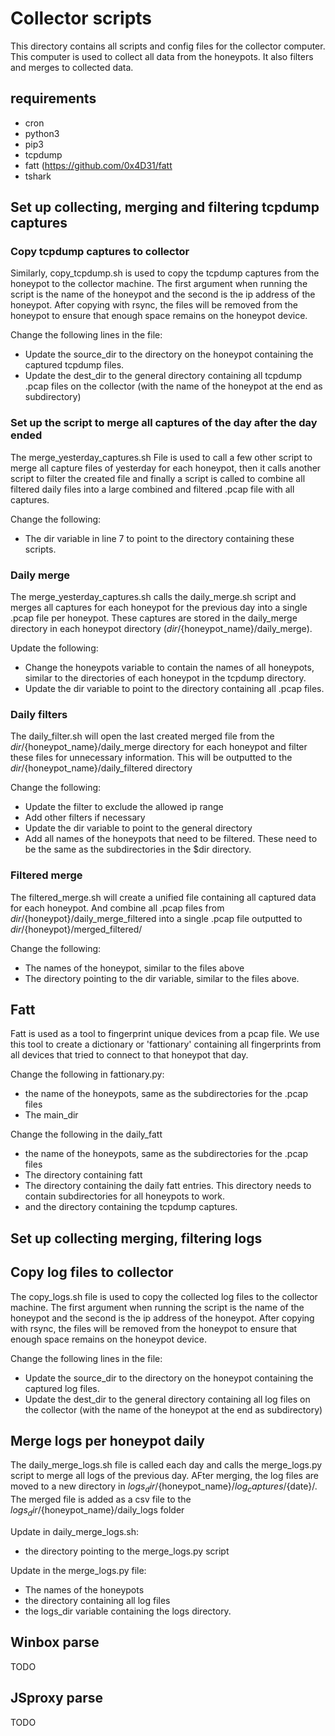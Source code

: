 # Collector scripts
This directory contains all scripts and config files for the collector computer. This computer is used to collect all data from the honeypots. It also filters and merges to collected data.

## requirements
- cron
- python3
- pip3
- tcpdump
- fatt (https://github.com/0x4D31/fatt
- tshark

## Set up collecting, merging and filtering tcpdump captures
### Copy tcpdump captures to collector
Similarly, copy_tcpdump.sh is used to copy the tcpdump captures from the honeypot to the collector machine. The first argument when running the script is the name of the honeypot and the second is the ip address of the honeypot. After copying with rsync, the files will be removed from the honeypot to ensure that enough space remains on the honeypot device.

Change the following lines in the file:
- Update the source_dir to the directory on the honeypot containing the captured tcpdump files.
- Update the dest_dir to the general directory containing all tcpdump .pcap files on the collector (with the name of the honeypot at the end as subdirectory)

### Set up the script to merge all captures of the day after the day ended
The merge_yesterday_captures.sh File is used to call a few other script to merge all capture files of yesterday for each honeypot, then it calls another script to filter the created file and finally a script is called to combine all filtered daily files into a large combined and filtered .pcap file with all captures.

Change the following:
- The dir variable in line 7 to point to the directory containing these scripts.

### Daily merge
The merge_yesterday_captures.sh calls the daily_merge.sh script and merges all captures for each honeypot for the previous day into a single .pcap file per honeypot. These captures are stored in the daily_merge directory in each honeypot directory (${dir}/${honeypot_name}/daily_merge).

Update the following:
- Change the honeypots variable to contain the names of all honeypots, similar to the directories of each honeypot in the tcpdump directory.
- Update the dir variable to point to the directory containing all .pcap files.

### Daily filters
The daily_filter.sh will open the last created merged file from the ${dir}/${honeypot_name}/daily_merge directory for each honeypot and filter these files for unnecessary information. This will be outputted to the ${dir}/${honeypot_name}/daily_filtered directory

Change the following:
- Update the filter to exclude the allowed ip range
- Add other filters if necessary
- Update the dir variable to point to the general directory
- Add all names of the honeypots that need to be filtered. These need to be the same as the subdirectories in the $dir directory.

### Filtered merge
The filtered_merge.sh will create a unified file containing all captured data for each honeypot. And combine all .pcap files from ${dir}/${honeypot}/daily_merge_filtered into a single .pcap file outputted to ${dir}/${honeypot}/merged_filtered/

Change the following:
- The names of the honeypot, similar to the files above
- The directory pointing to the dir variable, similar to the files above.

## Fatt
Fatt is used as a tool to fingerprint unique devices from a pcap file. We use this tool to create a dictionary or 'fattionary' containing all fingerprints from all devices that tried to connect to that honeypot that day.

Change the following in fattionary.py:
- the name of the honeypots, same as the subdirectories for the .pcap files
- The main_dir

Change the following in the daily_fatt
- the name of the honeypots, same as the subdirectories for the .pcap files
- The directory containing fatt
- The directory containing the daily fatt entries. This directory needs to contain subdirectories for all honeypots to work.
- and the directory containing the tcpdump captures.

## Set up collecting merging, filtering logs
## Copy log files to collector
The copy_logs.sh file is used to copy the collected log files to the collector machine. The first argument when running the script is the name of the honeypot and the second is the ip address of the honeypot. After copying with rsync, the files will be removed from the honeypot to ensure that enough space remains on the honeypot device.

Change the following lines in the file:
- Update the source_dir to the directory on the honeypot containing the captured log files.
- Update the dest_dir to the general directory containing all log files on the collector (with the name of the honeypot at the end as subdirectory)

## Merge logs per honeypot daily
The daily_merge_logs.sh file is called each day and calls the merge_logs.py script to merge all logs of the previous day. AFter merging, the log files are moved to a new directory in ${logs_dir}/${honeypot_name}/${log_captures}/${date}/. The merged file is added as a csv file to the ${logs_dir}/${honeypot_name}/daily_logs folder

Update in daily_merge_logs.sh:
- the directory pointing to the merge_logs.py script

Update in the merge_logs.py file:
- The names of the honeypots
- the directory containing all log files
- the logs_dir variable containing the logs directory.

## Winbox parse
TODO

## JSproxy parse
TODO
